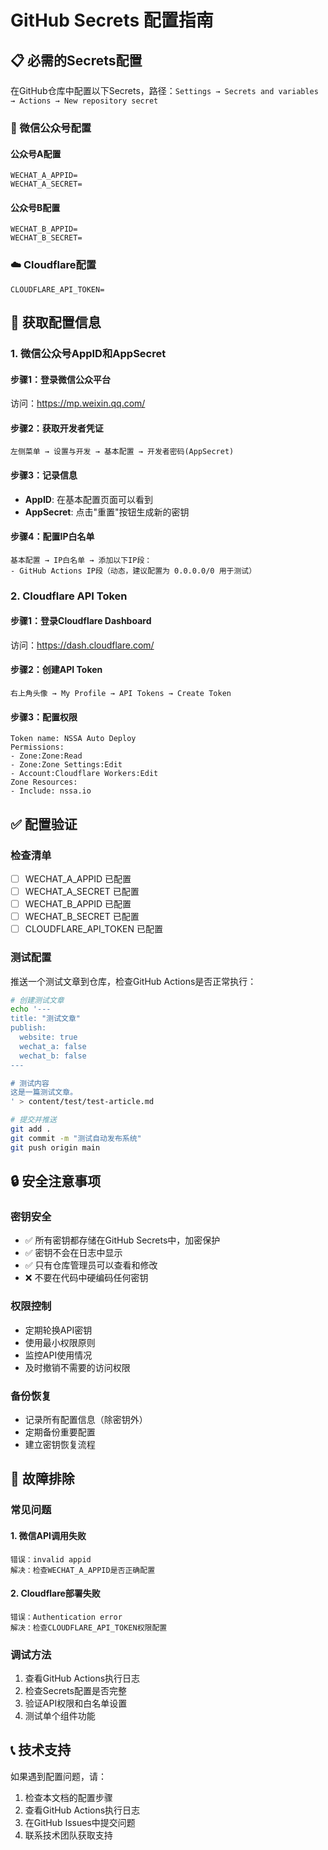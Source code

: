 # GitHub Secrets 配置指南

## 📋 必需的Secrets配置

在GitHub仓库中配置以下Secrets，路径：`Settings → Secrets and variables → Actions → New repository secret`

### 🔐 微信公众号配置

#### 公众号A配置
```
WECHAT_A_APPID=
WECHAT_A_SECRET=
```

#### 公众号B配置
```
WECHAT_B_APPID=
WECHAT_B_SECRET=
```

### ☁️ Cloudflare配置
```
CLOUDFLARE_API_TOKEN=
```

## 🔧 获取配置信息

### 1. 微信公众号AppID和AppSecret

#### 步骤1：登录微信公众平台
访问：https://mp.weixin.qq.com/

#### 步骤2：获取开发者凭证
```
左侧菜单 → 设置与开发 → 基本配置 → 开发者密码(AppSecret)
```

#### 步骤3：记录信息
- **AppID**: 在基本配置页面可以看到
- **AppSecret**: 点击"重置"按钮生成新的密钥

#### 步骤4：配置IP白名单
```
基本配置 → IP白名单 → 添加以下IP段：
- GitHub Actions IP段（动态，建议配置为 0.0.0.0/0 用于测试）
```

### 2. Cloudflare API Token

#### 步骤1：登录Cloudflare Dashboard
访问：https://dash.cloudflare.com/

#### 步骤2：创建API Token
```
右上角头像 → My Profile → API Tokens → Create Token
```

#### 步骤3：配置权限
```
Token name: NSSA Auto Deploy
Permissions:
- Zone:Zone:Read
- Zone:Zone Settings:Edit  
- Account:Cloudflare Workers:Edit
Zone Resources:
- Include: nssa.io
```

## ✅ 配置验证

### 检查清单

- [ ] WECHAT_A_APPID 已配置
- [ ] WECHAT_A_SECRET 已配置
- [ ] WECHAT_B_APPID 已配置
- [ ] WECHAT_B_SECRET 已配置
- [ ] CLOUDFLARE_API_TOKEN 已配置

### 测试配置
推送一个测试文章到仓库，检查GitHub Actions是否正常执行：

```bash
# 创建测试文章
echo '---
title: "测试文章"
publish:
  website: true
  wechat_a: false
  wechat_b: false
---

# 测试内容
这是一篇测试文章。
' > content/test/test-article.md

# 提交并推送
git add .
git commit -m "测试自动发布系统"
git push origin main
```

## 🔒 安全注意事项

### 密钥安全
- ✅ 所有密钥都存储在GitHub Secrets中，加密保护
- ✅ 密钥不会在日志中显示
- ✅ 只有仓库管理员可以查看和修改
- ❌ 不要在代码中硬编码任何密钥

### 权限控制
- 定期轮换API密钥
- 使用最小权限原则
- 监控API使用情况
- 及时撤销不需要的访问权限

### 备份恢复
- 记录所有配置信息（除密钥外）
- 定期备份重要配置
- 建立密钥恢复流程

## 🚨 故障排除

### 常见问题

#### 1. 微信API调用失败
```
错误：invalid appid
解决：检查WECHAT_A_APPID是否正确配置
```

#### 2. Cloudflare部署失败
```
错误：Authentication error
解决：检查CLOUDFLARE_API_TOKEN权限配置
```

### 调试方法
1. 查看GitHub Actions执行日志
2. 检查Secrets配置是否完整
3. 验证API权限和白名单设置
4. 测试单个组件功能

## 📞 技术支持

如果遇到配置问题，请：
1. 检查本文档的配置步骤
2. 查看GitHub Actions执行日志
3. 在GitHub Issues中提交问题
4. 联系技术团队获取支持
